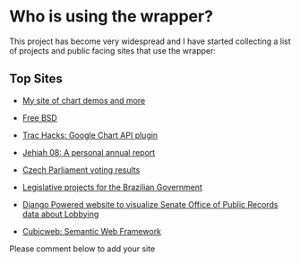 # Who is using the wrapper? #

This project has become very widespread and I have started collecting a list of projects and public facing sites that use the wrapper:

## Top Sites ##

  * [My site of chart demos and more](http://www.chartography.net/)
  * [Free BSD](http://www.freshports.org/graphics/py-gchartwrapper/)
  * [Trac Hacks: Google Chart API plugin](http://trac-hacks.org/wiki/GoogleChartPlugin)
  * [Jehiah 08: A personal annual report](http://jehiah.cz/oh-eight/)

  * [Czech Parliament voting results](http://www.jakhlasovali.cz/)
  * [Legislative projects for the Brazilian Government](http://www.interlegis.gov.br/)
  * [Django Powered website to visualize Senate Office of Public Records data about Lobbying](http://github.com/aisipos/djangolobbyist/tree/master)
  * [Cubicweb: Semantic Web Framework](http://www.cubicweb.org/)


Please comment below to add your site